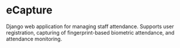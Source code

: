 # eCapture
Django web application for managing staff attendance. Supports user registration, capturing of fingerprint-based biometric attendance, and attendance monitoring.
